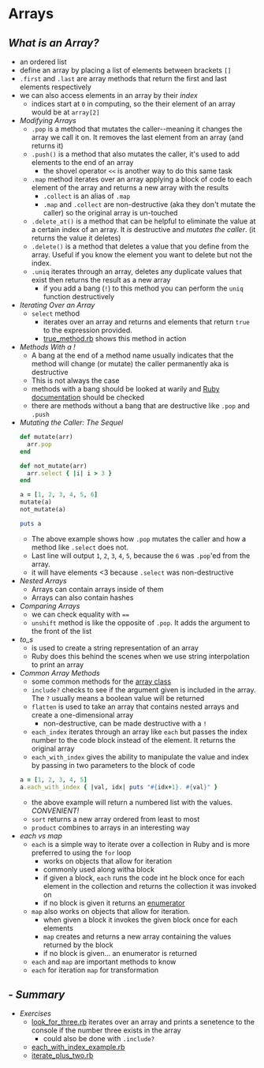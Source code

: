 # **Arrays**
## *What is an Array?*
  - an ordered list
  - define an array by placing a list of elements between brackets `[]`
  - `.first` and `.last` are array methods that return the first and last elements respectively
  - we can also access elements in an array by their *index*
    - indices start at `0` in computing, so the their element of an array would be at `array[2]`
  - *Modifying Arrays*
    - `.pop` is a method that mutates the caller--meaning it changes the array we call it on. It removes the last element from an array (and returns it)
    - `.push()` is a method that also mutates the caller, it's used to add elements to the end of an array
      - the shovel operator `<<` is another way to do this same task
    - `.map` method iterates over an array applying a block of code to each element of the array and returns a new array with the results
      - `.collect` is an alias of `.map`
      - `.map` and `.collect` are non-destructive (aka they don't mutate the caller) so the original array is un-touched
    - `.delete_at()` is a method that can be helpful to eliminate the value at a certain index of an array. It *is* destructive and *mutates the caller*. (it returns the value it deletes)
    - `.delete()` is a method that deletes a value that you define from the array. Useful if you know the element you want to delete but not the index.
    - `.uniq` iterates through an array, deletes any duplicate values that exist then returns the result as a new array
      - if you add a bang (`!`) to this method you can perform the `uniq` function destructively
  - *Iterating Over an Array*
    - `select` method
      - iterates over an array and returns and elements that return `true` to the expression provided.
      - [true_method.rb](true_method.rb) shows this method in action
  - *Methods With a !*
    - A bang at the end of a method name usually indicates that the method will change (or mutate) the caller permanently aka is destructive
    - This is not always the case
    - methods with a bang should be looked at warily and [Ruby documentation](https://www.ruby-lang.org/en/documentation/) should be checked
    - there are methods without a bang that are destructive like `.pop` and `.push`
  - *Mutating the Caller: The Sequel*
    ```Ruby
    def mutate(arr)
      arr.pop
    end
    
    def not_mutate(arr)
      arr.select { |i| i > 3 }
    end

    a = [1, 2, 3, 4, 5, 6]
    mutate(a)
    not_mutate(a)

    puts a
    ```
    - The above example shows how `.pop` mutates the caller and how a method like `.select` does not.
    - Last line will output `1`, `2`, `3`, `4`, `5`, because the `6` was `.pop`'ed from the array.
    - it will have elements <3 because `.select` was non-destructive
  - *Nested Arrays*
    - Arrays can contain arrays inside of them
    - Arrays can also contain hashes
  - *Comparing Arrays*
    - we can check equality with `==`
    - `unshift` method is like the opposite of `.pop`. It adds the argument to the front of the list
  - *to_s*
    - is used to create a string representation of an array
    - Ruby does this behind the scenes when we use string interpolation to print an array
  - *Common Array Methods*
    - some common methods for the [array class](https://ruby-doc.org/core-2.7.1/Array.html)
    - `include?` checks to see if the argument given is included in the array. The `?` usually means a boolean value will be returned
    - `flatten` is used to take an array that contains nested arrays and create a one-dimensional array
      - non-destructive, can be made destructive with a `!`
    - `each_index` iterates through an array like `each` but passes the index number to the code block instead of the element. It returns the original array
    - `each_with_index` gives the ability to manipulate the value and index by passing in two parameters to the block of code
    ```Ruby
    a = [1, 2, 3, 4, 5]
    a.each_with_index { |val, idx| puts "#{idx+1}. #{val}" }
    ```
      - the above example will return a numbered list with the values. *CONVENIENT!*
    - `sort` returns a new array ordered from least to most
    - `product` combines to arrays in an interesting way
  - *each vs map*
    - `each` is a simple way to iterate over a collection in Ruby and is more preferred to using the `for` loop
      - works on objects that allow for iteration
      - commonly used along witha  block
      - if given a block, `each` runs the code int he block once for each element in the collection and returns the collection it was invoked on
      - if no block is given it returns an [enumerator](https://ruby-doc.org/core-2.6.1/Enumerator.html)
    - `map` also works on objects that allow for iteration.
      - when given a block it invokes the given block once for each elements
      - `map` creates and returns a new array containing the values returned by the block
      - if no block is given... an enumerator is returned
    - `each` and `map` are important methods to know
    - `each` for iteration `map` for transformation
## - *Summary*
  - *Exercises*
    - [look_for_three.rb](look_for_three.rb) iterates over an array and prints a senetence to the console if the  number three exists in the array
      - could also be done with `.include?`
    - [each_with_index_example.rb](each_with_index_example.rb)
    - [iterate_plus_two.rb](iterate_plus_two.rb)